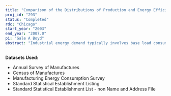```yaml
---
title: "Comparison of the Distributions of Production and Energy Efficiency in Manufacturing: Phase II."
proj_id: "293"
status: "Completed"
rdc: "Chicago"
start_year: "2003"
end_year: "2007.0"
pi: "Gale A Boyd"
abstract: "Industrial energy demand typically involves base load consumption. As a result the industrial component of energy demand has important implications in evaluating energy infrastructure, i.e. oil, gas, electric power. There is growing concern that the energy infrastructure could be subject to both natural (e.g. storms or equipment failure) and manmade (e.g. terrorist) disruptions. To address the economic and human implications of such a disruption, planning agencies are taking a closer look at the energy infrastructure and its customers to assess its robustness and ability to continue vital functions as well as identify potential weaknesses. This project uses the LRD and MECS databases to estimate a distribution-company-level model of industrial energy demand for natural gas and electricity via a plant-level energy demand equation. An element unique to this study is the use of “establishment location” in a geographic information system (GIS) to create new, supplemental data on the relationship between the plant and the energy distribution system. These supplemental data are then used to improve the forecasting abilities of the econometric model. The benefits to the Census Bureau include 1) the creation of the GIS layers that can be used to access various data sources such as the LRD, MECS, and SSEL, in an intuitive visual mode which highlights spatial relationships, 2) the link across the LRD and MECS to create plant-level energy prices, and 3) the forecasting equations that can be used to impute non-response to energy questions in the ASM and MECS."
---
```


**Datasets Used:**

  - Annual Survey of Manufactures 
  - Census of Manufactures 
  - Manufacturing Energy Consumption Survey 
  - Standard Statistical Establishment Listing 
  - Standard Statistical Establishment List - non Name and Address File 

